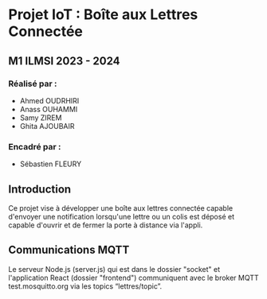 # Projet IoT : Boîte aux Lettres Connectée

## M1 ILMSI 2023 - 2024

### Réalisé par :
- Ahmed OUDRHIRI
- Anass OUHAMMI
- Samy ZIREM
- Ghita AJOUBAIR

### Encadré par :
- Sébastien FLEURY

## Introduction
Ce projet vise à développer une boîte aux lettres connectée capable d'envoyer une notification lorsqu'une lettre ou un colis est déposé et capable d'ouvrir et de fermer la porte à distance via l'appli.

## Communications MQTT
Le serveur Node.js (server.js) qui est dans le dossier "socket" et l'application React (dossier "frontend") communiquent avec le broker MQTT test.mosquitto.org via les topics “lettres/topic”.
